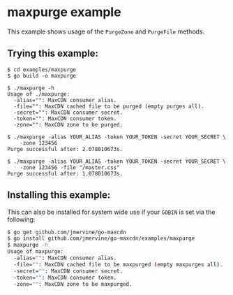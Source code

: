 maxpurge example
================

This example shows usage of the `PurgeZone` and `PurgeFile` methods.

Trying this example:
--------------------

```
$ cd examples/maxpurge
$ go build -o maxpurge

$ ./maxpurge -h
Usage of ./maxpurge:
  -alias="": MaxCDN consumer alias.
  -file="": MaxCDN cached file to be purged (empty purges all).
  -secret="": MaxCDN consumer secret.
  -token="": MaxCDN consumer token.
  -zone="": MaxCDN zone to be purged.

$ ./maxpurge -alias YOUR_ALIAS -token YOUR_TOKEN -secret YOUR_SECRET \
    -zone 123456
Purge successful after: 2.078010673s.

$ ./maxpurge -alias YOUR_ALIAS -token YOUR_TOKEN -secret YOUR_SECRET \
    -zone 123456 -file "/master.css"
Purge successful after: 1.078010673s.
```

Installing this example:
------------------------

This can also be installed for system wide use if your `GOBIN` is set via the following:

```bash
$ go get github.com/jmervine/go-maxcdn
$ go install github.com/jmervine/go-maxcdn/examples/maxpurge
$ maxpurge -h
Usage of maxpurge:
  -alias="": MaxCDN consumer alias.
  -file="": MaxCDN cached file to be maxpurged (empty maxpurges all).
  -secret="": MaxCDN consumer secret.
  -token="": MaxCDN consumer token.
  -zone="": MaxCDN zone to be maxpurged.
```

